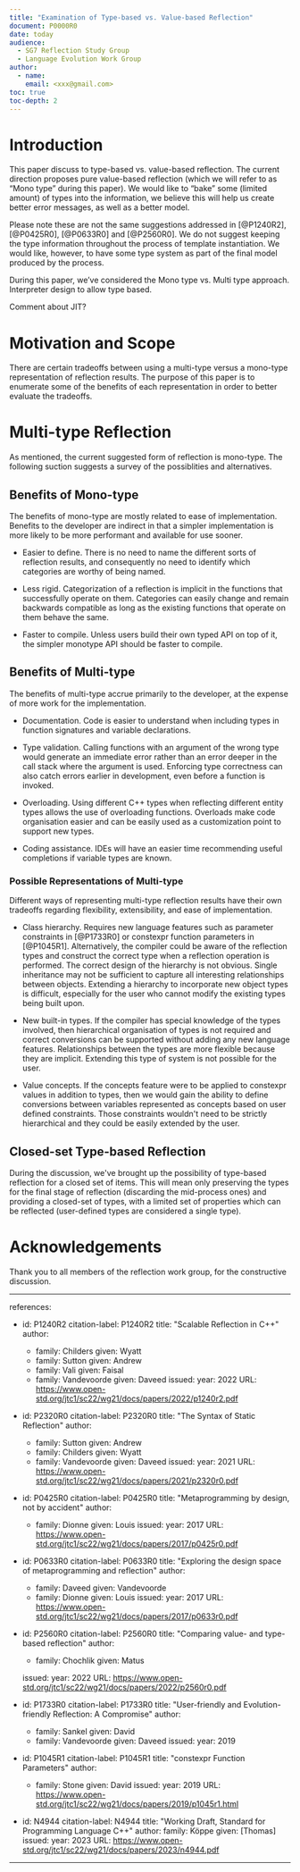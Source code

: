 ```yaml
---
title: "Examination of Type-based vs. Value-based Reflection"
document: P0000R0
date: today
audience:
  - SG7 Reflection Study Group
  - Language Evolution Work Group
author:
  - name: 
    email: <xxx@gmail.com>
toc: true
toc-depth: 2
---
```



# Introduction

This paper discuss to type-based vs. value-based reflection.
The current direction proposes pure value-based reflection (which we will refer to as “Mono type” during this paper). We would like to “bake” some (limited amount) of types into the information, we believe this will help us create better error messages, as well as a better model.

Please note these are not the same suggestions addressed in [@P1240R2], [@P0425R0], [@P0633R0] and [@P2560R0]. We do not suggest keeping the type information throughout the process of template instantiation. We would like, however, to have some type system as part of the final model produced by the process.

During this paper, we’ve considered the Mono type vs. Multi type approach.
Interpreter design to allow type based.

Comment about JIT?


# Motivation and Scope

There are certain tradeoffs between using a multi-type versus a mono-type representation of reflection results. The purpose of this paper is to enumerate some of the benefits of each representation in order to better evaluate the tradeoffs.

# Multi-type Reflection

As mentioned, the current suggested form of reflection is mono-type. The following suction suggests a survey of the possiblities and alternatives.

## Benefits of Mono-type

The benefits of mono-type are mostly related to ease of implementation. Benefits to the developer are indirect in that a simpler implementation is more likely to be more performant and available for use sooner.

- Easier to define. There is no need to name the different sorts of reflection results, and consequently no need to identify which categories are worthy of being named.

- Less rigid. Categorization of a reflection is implicit in the functions that successfully operate on them. Categories can easily change and remain backwards compatible as long as the existing functions that operate on them behave the same. 

- Faster to compile. Unless users build their own typed API on top of it, the simpler monotype API should be faster to compile.


## Benefits of Multi-type

The benefits of multi-type accrue primarily to the developer, at the expense of more work for the implementation.

- Documentation. Code is easier to understand when including types in function signatures and variable declarations.

- Type validation. Calling functions with an argument of the wrong type would generate an immediate error rather than an error deeper in the call stack where the argument is used. Enforcing type correctness can also catch errors earlier in development, even before a function is invoked.

- Overloading. Using different C++ types when reflecting different entity types allows the use of overloading functions. Overloads make code organisation easier and can be easily used as a customization point to support new types.

- Coding assistance. IDEs will have an easier time recommending useful completions if variable types are known.

### Possible Representations of Multi-type

Different ways of representing multi-type reflection results have their own tradeoffs regarding flexibility, extensibility, and ease of implementation.

- Class hierarchy. Requires new language features such as parameter constraints in [@P1733R0] or constexpr function parameters in [@P1045R1]. Alternatively, the compiler could be aware of the reflection types and construct the correct type when a reflection operation is performed. The correct design of the hierarchy is not obvious. Single inheritance may not be sufficient to capture all interesting relationships between objects. Extending a hierarchy to incorporate new object types is difficult, especially for the user who cannot modify the existing types being built upon.

- New built-in types. If the compiler has special knowledge of the types involved, then hierarchical organisation of types is not required and correct conversions can be supported without adding any new language features. Relationships between the types are more flexible because they are implicit. Extending this type of system is not possible for the user.

- Value concepts. If the concepts feature were to be applied to constexpr values in addition to types, then we would gain the ability to define conversions between variables represented as concepts based on user defined constraints. Those constraints wouldn't need to be strictly hierarchical and they could be easily extended by the user.


## Closed-set Type-based Reflection

During the discussion, we've brought up the possibility of type-based reflection for a closed set of items. This will mean only preserving the types for the final stage of reflection (discarding the mid-process ones) and providing a closed-set of types, with a limited set of properties which can be reflected (user-defined types are considered a single type).


# Acknowledgements

Thank you to all members of the reflection work group, for the constructive discussion.

---
references:
  - id: P1240R2
    citation-label: P1240R2
    title: "Scalable Reflection in C++"
    author:
      - family: Childers
        given: Wyatt
      - family: Sutton
        given: Andrew
      - family: Vali
        given: Faisal
      - family: Vandevoorde
        given: Daveed
    issued:
      year: 2022
    URL: https://www.open-std.org/jtc1/sc22/wg21/docs/papers/2022/p1240r2.pdf
  - id: P2320R0
    citation-label: P2320R0
    title: "The Syntax of Static Reflection"
    author:
      - family: Sutton
        given: Andrew
      - family: Childers
        given: Wyatt
      - family: Vandevoorde
        given: Daveed
    issued:
      year: 2021
    URL: https://www.open-std.org/jtc1/sc22/wg21/docs/papers/2021/p2320r0.pdf
  - id: P0425R0
    citation-label: P0425R0
    title: "Metaprogramming by design, not by accident"
    author:
      - family: Dionne
        given: Louis
    issued:
      year: 2017
    URL: https://www.open-std.org/jtc1/sc22/wg21/docs/papers/2017/p0425r0.pdf
  - id: P0633R0
    citation-label: P0633R0
    title: "Exploring the design space of metaprogramming and reflection"
    author:
      - family: Daveed
        given: Vandevoorde
      - family: Dionne
        given: Louis
    issued:
      year: 2017
    URL: https://www.open-std.org/jtc1/sc22/wg21/docs/papers/2017/p0633r0.pdf
  - id: P2560R0
    citation-label: P2560R0
    title: "Comparing value- and type-based reflection"
    author:
      - family: Chochlik
        given: Matus

    issued:
      year: 2022
    URL: https://www.open-std.org/jtc1/sc22/wg21/docs/papers/2022/p2560r0.pdf
  - id: P1733R0
    citation-label: P1733R0
    title: "User-friendly and Evolution-friendly Reflection: A Compromise"
    author:
      - family: Sankel
        given: David
      - family: Vandevoorde
        given: Daveed
    issued:
      year: 2019
  - id: P1045R1
    citation-label: P1045R1
    title: "constexpr Function Parameters"
    author:
      - family: Stone
        given: David
    issued:
      year: 2019
    URL: https://www.open-std.org/jtc1/sc22/wg21/docs/papers/2019/p1045r1.html
  - id: N4944
    citation-label: N4944
    title: "Working Draft, Standard for Programming Language C++"
    author:
      family: Köppe
      given: [Thomas]
    issued:
      year: 2023
    URL: https://www.open-std.org/jtc1/sc22/wg21/docs/papers/2023/n4944.pdf
---
